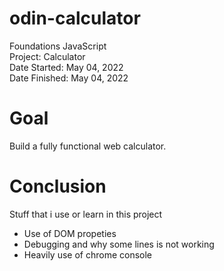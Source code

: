 # odin-calculator
Foundations JavaScript <br>
Project: Calculator <br>
Date Started: May 04, 2022 <br>
Date Finished: May 04, 2022

# Goal

Build a fully functional web calculator.

# Conclusion

Stuff that i use or learn in this project

- Use of DOM propeties
- Debugging and why some lines is not working
- Heavily use of chrome console